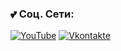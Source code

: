 ### 💕 Соц. Сети:
[![YouTube](https://img.shields.io/badge/-YouTube-090909?style=for-the-badge&logo=YouTube&logoColor=FF0000)](https://www.youtube.com/c/RoliNikofficial)
[![Vkontakte](https://img.shields.io/badge/-Vkontakte-090909?style=for-the-badge&logo=Vk&logoColor=4F7DB3)](https://vk.com/aeymus)

